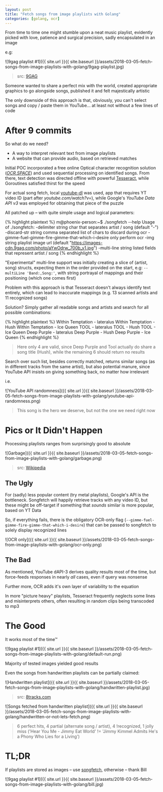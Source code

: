 ```yaml
---
layout: post
title: "Fetch songs from image playlists with Golang"
categories: [golang, ocr]
---
```


From time to time one might stumble upon a neat music playlist, evidently
picked with love, patience and surgical precision, sadly encapsulated in an
image

e.g:

![9gag playlist #1]({{ site.url }}{{ site.baseurl }}/assets/2018-03-05-fetch-songs-from-image-playlists-with-golang/9gag-playlist.jpg)
> src: [9GAG](https://9gag.com/gag/aYwOdrw/i-saw-this-post-and-now-we-have-the-most-diverse-playlist-on-the-net)

Someone wanted to share a perfect mix with the world, created appropriate
graphics to go alongside songs, published it and felt majestically artistic

The only downside of this approach is that, obviously, you can't select songs
and copy / paste them in YouTube... at least not without a few lines of code


# After 9 commits

So what do we need?

* A way to interpret relevant text from image playlists
* A website that can provide audio, based on retrieved matches

Initial POC incorporated a free online Optical character recognition solution
([_OCR.SPACE_](https://ocr.space/)) and used sequential processing on
identified songs. From there, text detection was directed offline with
powerful [Tesseract](https://en.wikipedia.org/wiki/Tesseract_(software)),
while Goroutines satisfied thirst for the speed

For actual song fetch, local [youtube-dl](https://rg3.github.com/youtube-dl/)
was used, app that requires YT video ID (part after _youtube.com/watch?v=_),
while Google's _YouTube Data API v3_ was employed for obtaining that piece of
the puzzle

All patched up – with quite simple usage and logical parameters:

{% highlight plaintext %}
m@phoenix-person:~$ ./songfetch --help
Usage of ./songfetch:
  -delimiter string
        char that separates artist / song (default "-")
  -discard-str string
        comma separated list of chars to discard during ocr
  -gimme-fuel-gimme-fire-gimme-that-which-i-desire
        only perform ocr
  -img string
        playlist image url (default "https://images-cdn.9gag.com/photo/aYwOdrw_700b_v1.jpg")
  -multi-line string
        listed fields that represent artist / song
{% endhighlight %}

"Experimental" multi-line support was initially creating a slice of (artist,
song) structs, expecting them in the order provided on the start, e.g:
`--multiLine 'Band:,Song:'`, with string portrayal of mappings and their
positioning (which one comes first)

Problem with this approach is that Tesseract doesn't always identify text
entirely, which can lead to inaccurate mappings (e.g. 13 scanned artists and
11 recognized songs)

Solution? Simply gather all readable songs and artists and search for all
possible combinations:

{% highlight plaintext %}
Within Temptation - lateralus
Within Temptation - Hush
Within Temptation - Ice Queen
             TOOL - lateralus
             TOOL - Hush
             TOOL - Ice Queen
      Deep Purple - lateralus
      Deep Purple - Hush
      Deep Purple - Ice Queen
{% endhighlight %}
> Here only 4 are valid, since Deep Purple and Tool actually do share a song
title (Hush), while the remaining 6 should return no results

Search over such list, besides correctly matched, returns similar songs
(as in different tracks from the same artist), but also potential manure,
since YouTube API insists on giving something back, no matter how irrelevant

i.e.

![YouTube API randomness]({{ site.url }}{{ site.baseurl }}/assets/2018-03-05-fetch-songs-from-image-playlists-with-golang/youtube-api-randomness.png)
> This song is the hero we deserve, but not the one we need right now


# Pics or It Didn't Happen

Processing playlists ranges from surprisingly good to absolute

![Garbage]({{ site.url }}{{ site.baseurl }}/assets/2018-03-05-fetch-songs-from-image-playlists-with-golang/garbage.png)
> src: [Wikipedia](https://en.wikipedia.org/wiki/Garbage_(band))


## The Ugly

For (sadly) less popular content (try metal playlists), Google's API is the
bottleneck. Songfetch will happily retrieve tracks with any video ID, but these
might be off-target if something that _sounds_ similar is more popular, based
on YT Data

So, if everything fails, there is the obligatory OCR-only flag
(`--gimme-fuel-gimme-fire-gimme-that-which-i-desire`) that can be
passed to songfetch to solely display recognized lines

![OCR only]({{ site.url }}{{ site.baseurl }}/assets/2018-03-05-fetch-songs-from-image-playlists-with-golang/ocr-only.png)


## The Bad

As mentioned, YouTube dAPI-3 derives quality results most of the time, but
force-feeds responses in nearly _all_ cases, even if query was nonsense

Further more, OCR adds it's own layer of variability to the equation

In more "picture heavy" playlists, Tesseract frequently neglects
some lines and misinterprets others, often resulting in random clips being
transcoded to mp3


# The Good

It works most of the time™

![9gag playlist #1]({{ site.url }}{{ site.baseurl }}/assets/2018-03-05-fetch-songs-from-image-playlists-with-golang/default-run.png)

Majority of tested images yielded good results

Even the songs from handwritten playlists can be partially claimed:

![Handwritten playlist]({{ site.url }}{{ site.baseurl }}/assets/2018-03-05-fetch-songs-from-image-playlists-with-golang/handwritten-playlist.jpg)
> src: [8tracks.com](https://8tracks.com/newycrks/sad-songs-for-a-sad-day)

![Songs fetched from handwritten playlist]({{ site.url }}{{ site.baseurl }}/assets/2018-03-05-fetch-songs-from-image-playlists-with-golang/handwritten-or-not-lets-fetch.png)
> 6 perfect hits, 4 partial (alternate song / artist), 4 !recognized, 1 jolly miss ('Hear You Me - Jimmy Eat World' != 'Jimmy Kimmel Admits He's a Phony Who Lies for a Living')


# TL;DR

If playlists are stored as images – use [songfetch](https://github.com/ushtipak/songfetch), otherwise – thank Bill

![9gag playlist #1]({{ site.url }}{{ site.baseurl }}/assets/2018-03-05-fetch-songs-from-image-playlists-with-golang/bill.jpg)
